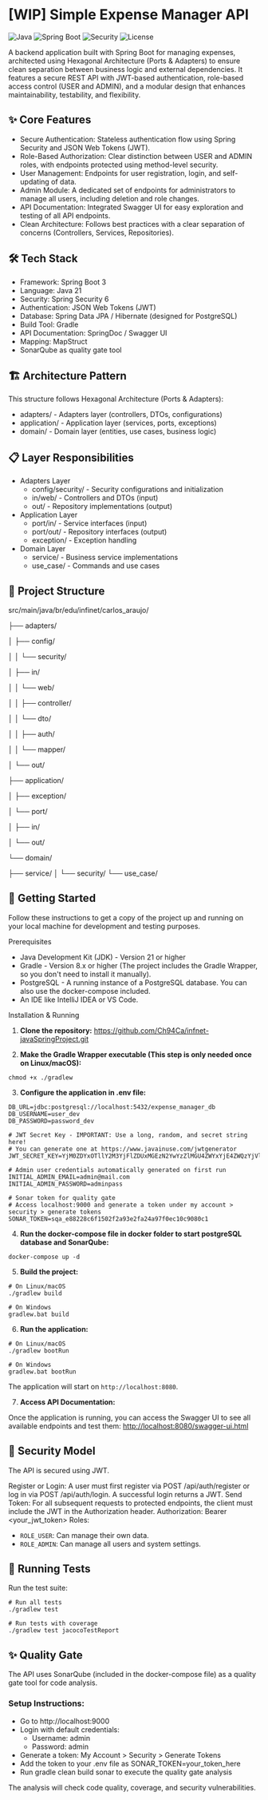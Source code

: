 # [WIP] Simple Expense Manager API

![Java](https://img.shields.io/badge/Java-21-blue)
![Spring Boot](https://img.shields.io/badge/Spring%20Boot-3.x-brightgreen)
![Security](https://img.shields.io/badge/Security-JWT-purple)
![License](https://img.shields.io/badge/License-MIT-yellow)

A backend application built with Spring Boot for managing expenses, architected using Hexagonal Architecture (Ports & Adapters) to ensure clean separation between business logic and external dependencies. It features a secure REST API with JWT-based authentication, role-based access control (USER and ADMIN), and a modular design that enhances maintainability, testability, and flexibility.

## ✨ Core Features

* Secure Authentication: Stateless authentication flow using Spring Security and JSON Web Tokens (JWT).
* Role-Based Authorization: Clear distinction between USER and ADMIN roles, with endpoints protected using method-level security.
* User Management: Endpoints for user registration, login, and self-updating of data.
* Admin Module: A dedicated set of endpoints for administrators to manage all users, including deletion and role changes.
* API Documentation: Integrated Swagger UI for easy exploration and testing of all API endpoints.
* Clean Architecture: Follows best practices with a clear separation of concerns (Controllers, Services, Repositories).

## 🛠️ Tech Stack

* Framework: Spring Boot 3
* Language: Java 21
* Security: Spring Security 6
* Authentication: JSON Web Tokens (JWT)
* Database: Spring Data JPA / Hibernate (designed for PostgreSQL)
* Build Tool: Gradle
* API Documentation: SpringDoc / Swagger UI
* Mapping: MapStruct
* SonarQube as quality gate tool


## 🏗️ Architecture Pattern

This structure follows Hexagonal Architecture (Ports & Adapters):

* adapters/ - Adapters layer (controllers, DTOs, configurations)
* application/ - Application layer (services, ports, exceptions)
* domain/ - Domain layer (entities, use cases, business logic)


## 📋 Layer Responsibilities

* Adapters Layer
     * config/security/ - Security configurations and initialization
     * in/web/ - Controllers and DTOs (input)
     * out/ - Repository implementations (output)
* Application Layer
     * port/in/ - Service interfaces (input)
     * port/out/ - Repository interfaces (output)
     * exception/ - Exception handling
* Domain Layer
     * service/ - Business service implementations
     * use_case/ - Commands and use cases


## 📁 Project Structure

src/main/java/br/edu/infinet/carlos_araujo/

├── adapters/

│ ├── config/

│ │ └── security/

│ ├── in/

│ │ └── web/

│ │ ├── controller/

│ │ └── dto/

│ │ ├── auth/

│ │ └── mapper/

│ └── out/

├── application/

│ ├── exception/

│ └── port/

│ ├── in/

│ └── out/

└── domain/

├── service/
│   └── security/
└── use_case/


## 🚀 Getting Started

Follow these instructions to get a copy of the project up and running on your local machine for development and testing purposes.

Prerequisites

* Java Development Kit (JDK) - Version 21 or higher
* Gradle - Version 8.x or higher (The project includes the Gradle Wrapper, so you don't need to install it manually).
* PostgreSQL - A running instance of a PostgreSQL database. You can also use the docker-compose included.
* An IDE like IntelliJ IDEA or VS Code.

Installation & Running

1. **Clone the repository:** https://github.com/Ch94Ca/infnet-javaSpringProject.git

2. **Make the Gradle Wrapper executable (This step is only needed once on Linux/macOS):**
```console
chmod +x ./gradlew
```

3. **Configure the application in .env file:**
```console
DB_URL=jdbc:postgresql://localhost:5432/expense_manager_db
DB_USERNAME=user_dev
DB_PASSWORD=password_dev

# JWT Secret Key - IMPORTANT: Use a long, random, and secret string here!
# You can generate one at https://www.javainuse.com/jwtgenerator
JWT_SECRET_KEY=YjM0ZDYxOTllY2M3YjFlZDUxMGEzN2YwYzZlMGU4ZWYxYjE4ZWQzYjVlN2E1ZjFhNzE2YzRkMmI3ZTdmMjQ=

# Admin user credentials automatically generated on first run
INITIAL_ADMIN_EMAIL=admin@mail.com
INITIAL_ADMIN_PASSWORD=adminpass

# Sonar token for quality gate
# Access localhost:9000 and generate a token under my account > security > generate tokens
SONAR_TOKEN=sqa_e88228c6f1502f2a93e2fa24a97f0ec10c9080c1
```

4. **Run the docker-compose file in docker folder to start postgreSQL database and SonarQube:**
```console
docker-compose up -d
```

5. **Build the project:**
```console
# On Linux/macOS
./gradlew build

# On Windows
gradlew.bat build
```
     
6. **Run the application:**
```console
# On Linux/macOS
./gradlew bootRun

# On Windows
gradlew.bat bootRun
```
The application will start on `http://localhost:8080`.

7. **Access API Documentation:**

Once the application is running, you can access the Swagger UI to see all available endpoints and test them:
[http://localhost:8080/swagger-ui.html](http://localhost:8080/swagger-ui.html)

## 🔐 Security Model

The API is secured using JWT.

Register or Login: A user must first register via POST /api/auth/register or log in via POST /api/auth/login. A successful login returns a JWT.
Send Token: For all subsequent requests to protected endpoints, the client must include the JWT in the Authorization header.
Authorization: Bearer <your_jwt_token>
Roles:

*   `ROLE_USER`: Can manage their own data.
*   `ROLE_ADMIN`: Can manage all users and system settings.

## 🧪 Running Tests

Run the test suite:
```console
# Run all tests
./gradlew test

# Run tests with coverage
./gradlew test jacocoTestReport
```

## ✨ Quality Gate

The API uses SonarQube (included in the docker-compose file) as a quality gate tool for code analysis.

### Setup Instructions:

* Go to http://localhost:9000
* Login with default credentials:
     * Username: admin
     * Password: admin
* Generate a token: My Account > Security > Generate Tokens
* Add the token to your .env file as SONAR_TOKEN=your_token_here
* Run gradle clean build sonar to execute the quality gate analysis

The analysis will check code quality, coverage, and security vulnerabilities.


